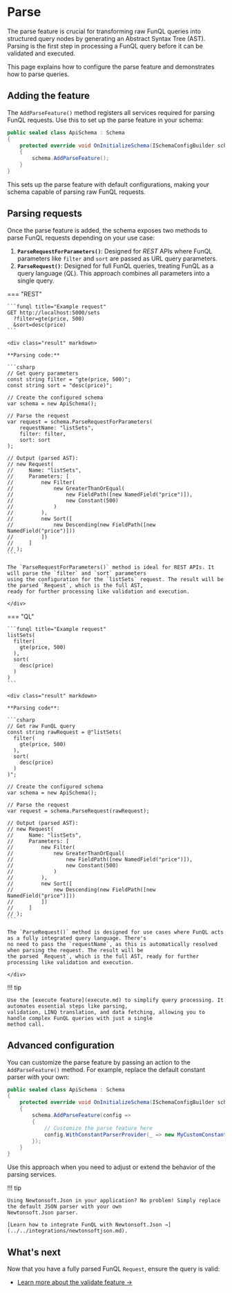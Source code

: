 ﻿# Parse

The parse feature is crucial for transforming raw FunQL queries into structured query nodes by generating an Abstract 
Syntax Tree (AST). Parsing is the first step in processing a FunQL query before it can be validated and executed. 

This page explains how to configure the parse feature and demonstrates how to parse queries.

## Adding the feature

The `AddParseFeature()` method registers all services required for parsing FunQL requests. Use this to set up the parse 
feature in your schema:

```csharp
public sealed class ApiSchema : Schema
{
    protected override void OnInitializeSchema(ISchemaConfigBuilder schema)
    {
        schema.AddParseFeature();
    }
}
```

This sets up the parse feature with default configurations, making your schema capable of parsing raw FunQL requests.

## Parsing requests

Once the parse feature is added, the schema exposes two methods to parse FunQL requests depending on your use case:

1. **`ParseRequestForParameters()`**: Designed for _REST_ APIs where FunQL parameters like `filter` and `sort` are
   passed as URL query parameters.
2. **`ParseRequest()`**: Designed for full FunQL queries, treating FunQL as a query language (_QL_). This approach
   combines all parameters into a single query.

=== "REST"

    ```funql title="Example request"
    GET http://localhost:5000/sets
      ?filter=gte(price, 500)
      &sort=desc(price)
    ```

    <div class="result" markdown>

    **Parsing code:**

    ```csharp
    // Get query parameters
    const string filter = "gte(price, 500)";
    const string sort = "desc(price)";

    // Create the configured schema
    var schema = new ApiSchema();

    // Parse the request
    var request = schema.ParseRequestForParameters(
        requestName: "listSets", 
        filter: filter, 
        sort: sort
    );

    // Output (parsed AST):
    // new Request(
    //     Name: "listSets",
    //     Parameters: [
    //         new Filter(
    //             new GreaterThanOrEqual(
    //                 new FieldPath([new NamedField("price")]),
    //                 new Constant(500)
    //             )
    //         ),
    //         new Sort([
    //             new Descending(new FieldPath([new NamedField("price")]))
    //         ])
    //     ]
    // );
    ```

    The `ParseRequestForParameters()` method is ideal for REST APIs. It will parse the `filter` and `sort` parameters 
    using the configuration for the `listSets` request. The result will be the parsed `Request`, which is the full AST, 
    ready for further processing like validation and execution.
    
    </div>

=== "QL"

    ```funql title="Example request"
    listSets(
      filter(
        gte(price, 500)
      ),
      sort(
        desc(price)
      )
    )
    ```

    <div class="result" markdown>

    **Parsing code**:

    ```csharp
    // Get raw FunQL query
    const string rawRequest = @"listSets(
      filter(
        gte(price, 500)
      ),
      sort(
        desc(price)
      )
    )";

    // Create the configured schema
    var schema = new ApiSchema();

    // Parse the request
    var request = schema.ParseRequest(rawRequest);

    // Output (parsed AST):
    // new Request(
    //     Name: "listSets",
    //     Parameters: [
    //         new Filter(
    //             new GreaterThanOrEqual(
    //                 new FieldPath([new NamedField("price")]),
    //                 new Constant(500)
    //             )
    //         ),
    //         new Sort([
    //             new Descending(new FieldPath([new NamedField("price")]))
    //         ])
    //     ]
    // );
    ```

    The `ParseRequest()` method is designed for use cases where FunQL acts as a fully integrated query language. There's 
    no need to pass the `requestName`, as this is automatically resolved when parsing the request. The result will be 
    the parsed `Request`, which is the full AST, ready for further processing like validation and execution.
    
    </div>

!!! tip

    Use the [execute feature](execute.md) to simplify query processing. It automates essential steps like parsing, 
    validation, LINQ translation, and data fetching, allowing you to handle complex FunQL queries with just a single 
    method call.

## Advanced configuration

You can customize the parse feature by passing an action to the `AddParseFeature()` method. For example, replace the 
default constant parser with your own:

```csharp
public sealed class ApiSchema : Schema
{
    protected override void OnInitializeSchema(ISchemaConfigBuilder schema)
    {
        schema.AddParseFeature(config =>
        {
            // Customize the parse feature here
            config.WithConstantParserProvider(_ => new MyCustomConstantParser());
        });
    }
}
```

Use this approach when you need to adjust or extend the behavior of the parsing services. 

!!! tip

    Using Newtonsoft.Json in your application? No problem! Simply replace the default JSON parser with your own 
    Newtonsoft.Json parser.

    [Learn how to integrate FunQL with Newtonsoft.Json →](../../integrations/newtonsoftjson.md).

## What's next

Now that you have a fully parsed FunQL `Request`, ensure the query is valid:

- [Learn more about the validate feature →](validate.md)